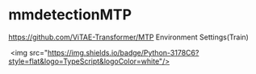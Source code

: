 # mmdetectionMTP
https://github.com/ViTAE-Transformer/MTP Environment Settings(Train)


 <img src="https://img.shields.io/badge/Python-3178C6?style=flat&logo=TypeScript&logoColor=white"/>

